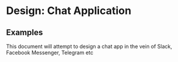 # Design: Chat Application

## Examples
This document will attempt to design a chat app in the vein of Slack, Facebook Messenger, Telegram etc

